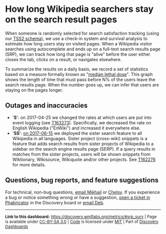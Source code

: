 How long Wikipedia searchers stay on the search result pages
=======

When someone is randomly selected for search satisfaction tracking (using our [TSS2 schema](https://meta.wikimedia.org/wiki/Schema:TestSearchSatisfaction2)), we use a check-in system and survival analysis to estimate how long users stay on visited pages. When a Wikipedia visitor searches using autocomplete and ends up on a full-text search results page (SRP), we can track how long that page is "alive" before the user either closes the tab, clicks on a result, or navigates elsewhere.

To summarize the results on a daily basis, we record a set of statistics based on a measure formally known as "[median lethal dose](https://en.wikipedia.org/wiki/Median_lethal_dose)". This graph shows the length of time that must pass before N% of the users leave the search results page. When the number goes up, we can infer that users are staying on the pages longer.

Outages and inaccuracies
------
* '__S__': on 2017-04-25 we changed the rates at which users are put into event logging (see [T163273](https://phabricator.wikimedia.org/T163273)). Specifically, we decreased the rate on English Wikipedia ("EnWiki") and increased it everywhere else.
* '__SS__': [on 2017-06-15](https://lists.wikimedia.org/pipermail/discovery/2017-June/001536.html) we deployed the sister search feature to all Wikipedia in all languages. Sister project (cross-wiki) snippets is a feature that adds search results from sister projects of Wikipedia to a sidebar on the search engine results page (SERP). If a query results in matches from the sister projects, users will be shown snippets from Wiktionary, Wikisource, Wikiquote and/or other projects. See [T162276](https://phabricator.wikimedia.org/T162276) for more details.

Questions, bug reports, and feature suggestions
------
For technical, non-bug questions, [email Mikhail](mailto:mpopov@wikimedia.org?subject=Dashboard%20Question) or [Chelsy](mailto:cxie@wikimedia.org?subject=Dashboard%20Question). If you experience a bug or notice something wrong or have a suggestion, [open a ticket in Phabricator](https://phabricator.wikimedia.org/maniphest/task/create/?projects=Discovery) in the Discovery board or [email Deb](mailto:deb@wikimedia.org?subject=Dashboard%20Question).

<hr style="border-color: gray;">
<p style="font-size: small;">
  <strong>Link to this dashboard:</strong> <a href="https://discovery.wmflabs.org/metrics/#srp_surv">https://discovery.wmflabs.org/metrics/#srp_surv</a>
  | Page is available under <a href="https://creativecommons.org/licenses/by-sa/3.0/" title="Creative Commons Attribution-ShareAlike License">CC-BY-SA 3.0</a>
  | <a href="https://phabricator.wikimedia.org/diffusion/WDRN/" title="Search Metrics Dashboard source code repository">Code</a> is licensed under <a href="https://phabricator.wikimedia.org/diffusion/WDRN/browse/master/LICENSE.md" title="MIT License">MIT</a>
  | Part of <a href="https://discovery.wmflabs.org/">Discovery Dashboards</a>
</p>
